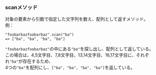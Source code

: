 ### scanメソッド
対象の要素から引数で指定した文字列を数え、配列として返すメソッド。  
例：  
```
"foobarbazfoobarbaz".scan("ba")
=> ["ba", "ba", "ba", "ba"]
```
`"foobarbazfoobarbaz"`の中にある`"ba"`を探し出し、配列として返している。  
この場合は、4,5文字目、7,8文字目、13,14文字目、16,17文字目に、それぞれ`"ba"`が存在するため、  
4つの`"ba"`を配列にし、`["ba", "ba", "ba", "ba"]`を返している。

